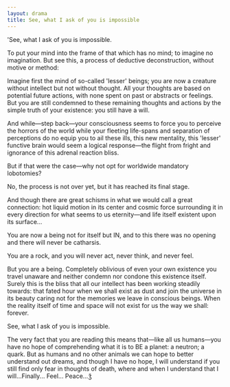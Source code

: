 ```yaml
---
layout: drama
title: See, what I ask of you is impossible
---
```


'See, what I ask of you is impossible.

To put your mind into the frame of that which has no mind; to imagine no imagination.
But see this, a process of deductive deconstruction, without motive or method:

Imagine first the mind of so-called 'lesser' beings; you are now a creature without intellect but not without thought.  All your thoughts are based on potential future actions, with none spent on past or abstracts or feelings. But you are still condemned to these remaining thoughts and actions by the simple truth of your existence: you still have a will.

And while—step back—your consciousness seems to force you to perceive the horrors of the world while your fleeting life-spans and separation of perceptions do no equip you to ail these ills, this new mentality, this 'lesser' functive brain would seem a logical response—the flight from fright and ignorance of this adrenal reaction bliss.

But if that were the case—why not opt for worldwide mandatory lobotomies?

No, the process is not over yet, but it has reached its final stage.

And though there are great schisms in what we would call a great connection: hot liquid motion in its center and cosmic force surrounding it in every direction for what seems to us eternity—and life itself existent upon its surface...

You are now a being not for itself but IN, and to this there was no opening and there will never be catharsis.

You are a rock, and you will never act, never think, and never feel.

But you are a being. Completely oblivious of even your own existence you travel unaware and neither condemn nor condone this existence itself. Surely this is the bliss that all our intellect has been working steadily towards: that fated hour when we shall exist as dust and join the universe in its beauty caring not for the memories we leave in conscious beings. When the reality itself of time and space will not exist for us the way we shall: forever.

See, what I ask of you is impossible.

The very fact that you are reading this means that—like all us humans—you have no hope of comprehending what it is to BE a planet: a neutron; a quark. But as humans and no other animals we can hope to better understand out dreams, and though I have no hope, I will understand if you still find only fear in thoughts of death, where and when I understand that I will...Finally... Feel... Peace...ǯ
